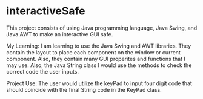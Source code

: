# interactiveSafe
This project consists of using Java programming language, Java Swing, and Java AWT to make an interactive GUI safe. 

My Learning:
I am learning to use the Java Swing and AWT libraries. They contain the layout to place each component on the window or current component. Also, they contain many GUI properites and functions that I may use. Also, the Java String class I would use the methods to check the correct code the user inputs. 

Project Use:
The user would utilize the keyPad to input four digit code that should coincide with the final String code in the KeyPad class. 
